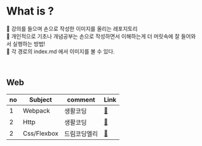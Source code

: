 # What is ?

:pushpin: 강의를 들으며 손으로 작성한 이미지를 올리는 레포지토리 <br/>
:pushpin: 개인적으로 기초나 개념공부는 손으로 작성하면서 이해하는게 더 머릿속에 잘 들어와서 실행하는 방법! <br/>
:pushpin: 각 경로의 index.md 에서 이미지를 볼 수 있다.

<br/>

## Web

| no  | Subject     | comment      | Link                         |
| --- | ----------- | ------------ | ---------------------------- |
| 1   | Webpack     | 생활코딩     | [:link:](./webpack/index.md) |
| 2   | Http        | 생활코딩     | [:link:](./http/index.md)    |
| 2   | Css/Flexbox | 드림코딩엘리 | [:link:](./http/index.md)    |

